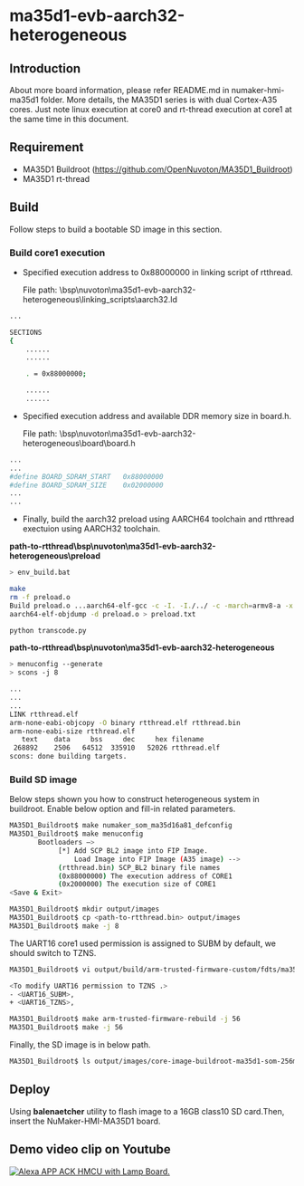 # **ma35d1-evb-aarch32-heterogeneous**

## **Introduction**

About more board information, please refer README.md in numaker-hmi-ma35d1 folder. More details, the MA35D1 series is with dual Cortex-A35 cores. Just note linux execution at core0 and rt-thread execution at core1 at the same time in this document.

## **Requirement**

- MA35D1 Buildroot (https://github.com/OpenNuvoton/MA35D1_Buildroot)
- MA35D1 rt-thread

## **Build**
Follow steps to build a bootable SD image in this section.

### **Build core1 execution**

- Specified execution address to 0x88000000 in linking script of rtthread.

    File path: <path-to-rtthread>\bsp\nuvoton\ma35d1-evb-aarch32-heterogeneous\linking_scripts\aarch32.ld

```bash
...

SECTIONS
{
    ......
    ......

    . = 0x88000000;

    ......
    ......
```

- Specified execution address and available DDR memory size in board.h.

    File path: <path-to-rtthread>\bsp\nuvoton\ma35d1-evb-aarch32-heterogeneous\board\board.h

```bash
...
...
#define BOARD_SDRAM_START   0x88000000
#define BOARD_SDRAM_SIZE    0x02000000
...
...
```

- Finally, build the aarch32 preload using AARCH64 toolchain and rtthread exectuion using AARCH32 toolchain.

**path-to-rtthread\bsp\nuvoton\ma35d1-evb-aarch32-heterogeneous\preload**
```bash
> env_build.bat

make
rm -f preload.o
Build preload.o ...aarch64-elf-gcc -c -I. -I./../ -c -march=armv8-a -x assembler-with-cpp -D__ASSEMBLY__ preload.ASM -nostartfiles  -Wl,--gc-sections,-cref,-Map=preload.map,-cref,-u,_start -T ../linking_scripts/aarch32.ld
aarch64-elf-objdump -d preload.o > preload.txt

python transcode.py
```

**path-to-rtthread\bsp\nuvoton\ma35d1-evb-aarch32-heterogeneous**
```bash
> menuconfig --generate
> scons -j 8

...
...
...
LINK rtthread.elf
arm-none-eabi-objcopy -O binary rtthread.elf rtthread.bin
arm-none-eabi-size rtthread.elf
   text    data     bss     dec     hex filename
 268892    2506   64512  335910   52026 rtthread.elf
scons: done building targets.
```

### **Build SD image**
Below steps shown you how to construct heterogeneous system in buildroot. Enable below option and fill-in related parameters.

```bash
MA35D1_Buildroot$ make numaker_som_ma35d16a81_defconfig
MA35D1_Buildroot$ make menuconfig
       Bootloaders —>
            [*] Add SCP BL2 image into FIP Image.
                Load Image into FIP Image (A35 image) -->
            (rtthread.bin) SCP_BL2 binary file names
            (0x88000000) The execution address of CORE1
            (0x2000000) The execution size of CORE1
<Save & Exit>

MA35D1_Buildroot$ mkdir output/images
MA35D1_Buildroot$ cp <path-to-rtthread.bin> output/images
MA35D1_Buildroot$ make -j 8
```

The UART16 core1 used permission is assigned to SUBM by default, we should switch to TZNS.
```bash
MA35D1_Buildroot$ vi output/build/arm-trusted-firmware-custom/fdts/ma35d1.dtsi

<To modify UART16 permission to TZNS .>
- <UART16_SUBM>,
+ <UART16_TZNS>,

MA35D1_Buildroot$ make arm-trusted-firmware-rebuild -j 56
MA35D1_Buildroot$ make -j 56
```

Finally, the SD image is in below path.
```bash
MA35D1_Buildroot$ ls output/images/core-image-buildroot-ma35d1-som-256m.rootfs.sdcard
```

## **Deploy**

Using **balenaetcher** utility to flash image to a 16GB class10 SD card.Then, insert the NuMaker-HMI-MA35D1 board.

## **Demo video clip on Youtube** ##

[![Alexa APP ACK HMCU with Lamp Board.](https://img.youtube.com/vi/bga1cw80A7w/0.jpg)](https://www.youtube.com/watch?v=bga1cw80A7w)
